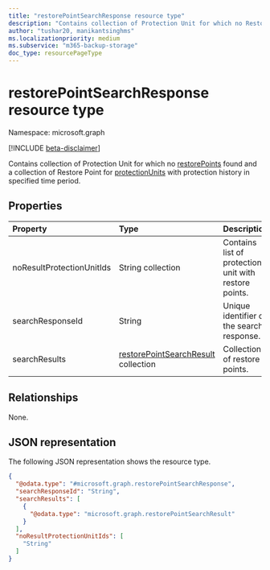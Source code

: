 ```yaml
---
title: "restorePointSearchResponse resource type"
description: "Contains collection of Protection Unit for which no Restore Point found and a collection of Restore Point for Protection Units with protection history in specified time period."
author: "tushar20, manikantsinghms"
ms.localizationpriority: medium
ms.subservice: "m365-backup-storage"
doc_type: resourcePageType
---
```


# restorePointSearchResponse resource type

Namespace: microsoft.graph

[!INCLUDE [beta-disclaimer](../../includes/beta-disclaimer.md)]


Contains collection of Protection Unit for which no [restorePoints](../resources/restorepoint.md) found and a collection of Restore Point for [protectionUnits](../resources/protectionunitbase.md) with protection history in specified time period.


## Properties
|Property|Type|Description|
|:---|:---|:---|
|noResultProtectionUnitIds|String collection|Contains list of protection unit with restore points.|
|searchResponseId|String|Unique identifier of the search response.|
|searchResults|[restorePointSearchResult](../resources/restorepointsearchresult.md) collection|Collection of restore points.|

## Relationships
None.

## JSON representation
The following JSON representation shows the resource type.
<!-- {
  "blockType": "resource",
  "@odata.type": "microsoft.graph.restorePointSearchResponse"
}
-->
``` json
{
  "@odata.type": "#microsoft.graph.restorePointSearchResponse",
  "searchResponseId": "String",
  "searchResults": [
    {
      "@odata.type": "microsoft.graph.restorePointSearchResult"
    }
  ],
  "noResultProtectionUnitIds": [
    "String"
  ]
}
```

